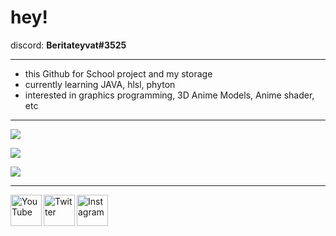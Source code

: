 # hey!

discord: **Beritateyvat#3525**


---

- this Github for School project and my storage
- currently learning JAVA, hlsl, phyton
- interested in graphics programming, 3D Anime Models, Anime shader, etc

---

![](https://github-readme-stats.vercel.app/api?username=Yasuharaa&show_icons=true&theme=radical)

![](https://github-readme-stats.vercel.app/api/top-langs/?username=Yasuharaa&show_icons=true&theme=radical)

![](https://komarev.com/ghpvc/?username=Yasuharaa&color=d93a7c)

<hr>

[<img align="left" alt="YouTube" height="50px" src="https://cdn.cdnlogo.com/logos/y/57/youtube-icon.svg" />][youtube]
[<img align="left" alt="Twitter" height="50px" src="https://cdn.cdnlogo.com/logos/t/96/twitter-icon.svg" />][twitter]
[<img align="left" alt="Instagram" height="50px" src="https://cdn.cdnlogo.com/logos/i/4/instagram.svg" />][instagram]

[youtube]: https://www.youtube.com/c/Beritateyvat
[twitter]: https://www.twitter.com/beritateyvat
[instagram]: https://www.instagram.com/rhif.3525
